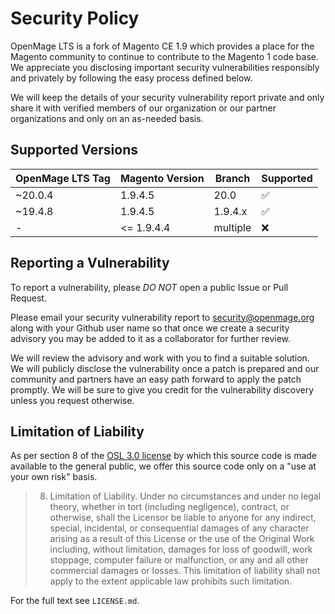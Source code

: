 # Security Policy

OpenMage LTS is a fork of Magento CE 1.9 which provides a place for the Magento community to continue to contribute to the Magento 1 code base. We appreciate you disclosing important security vulnerabilities responsibly and privately by following the easy process defined below.

We will keep the details of your security vulnerability report private and only share it with verified members of our organization or our partner organizations and only on an as-needed basis.

## Supported Versions

| OpenMage LTS Tag     | Magento Version   | Branch           | Supported          |
| -------------------- | ----------------- | ---------------- | ------------------ |
| ~20.0.4              | 1.9.4.5           | 20.0             | :white_check_mark: |
| ~19.4.8              | 1.9.4.5           | 1.9.4.x          | :white_check_mark: |
| -                    | <= 1.9.4.4        | multiple         | :x:                |

## Reporting a Vulnerability

To report a vulnerability, please *DO NOT* open a public Issue or Pull Request.

Please email your security vulnerability report to security@openmage.org along with your Github user name so that once we create a security advisory you may be added to it as a collaborator for further review.

We will review the advisory and work with you to find a suitable solution. We will publicly disclose the vulnerability once a patch is prepared and our community and partners have an easy path forward to apply the patch promptly. We will be sure to give you credit for the vulnerability discovery unless you request otherwise.

## Limitation of Liability

As per section 8 of the [OSL 3.0 license](https://opensource.org/licenses/OSL-3.0) by which this source code is made available to the general public, we offer this source code only on a "use at your own risk" basis.

> 8) Limitation of Liability. Under no circumstances and under no legal theory, whether in tort (including negligence), contract, or otherwise, shall the Licensor be liable to anyone for any indirect, special, incidental, or consequential damages of any character arising as a result of this License or the use of the Original Work including, without limitation, damages for loss of goodwill, work stoppage, computer failure or malfunction, or any and all other commercial damages or losses. This limitation of liability shall not apply to the extent applicable law prohibits such limitation.

For the full text see `LICENSE.md`.

